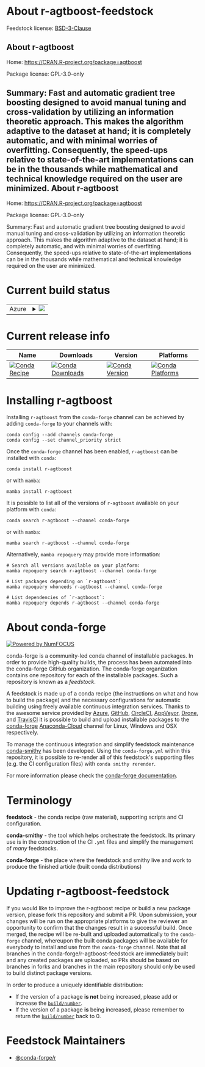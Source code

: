 About r-agtboost-feedstock
==========================

Feedstock license: [BSD-3-Clause](https://github.com/conda-forge/r-agtboost-feedstock/blob/main/LICENSE.txt)

About r-agtboost
----------------

Home: https://CRAN.R-project.org/package=agtboost

Package license: GPL-3.0-only

Summary: Fast and automatic gradient tree boosting designed to avoid manual tuning and cross-validation by utilizing an information theoretic approach. This makes the algorithm adaptive to the dataset at hand; it is completely automatic, and with minimal worries of overfitting. Consequently, the speed-ups relative to state-of-the-art implementations can be in the thousands while mathematical and technical knowledge required on the user are minimized.
About r-agtboost
----------------

Home: https://CRAN.R-project.org/package=agtboost

Package license: GPL-3.0-only

Summary: Fast and automatic gradient tree boosting designed to avoid manual tuning and cross-validation by utilizing an information theoretic approach. This makes the algorithm adaptive to the dataset at hand; it is completely automatic, and with minimal worries of overfitting. Consequently, the speed-ups relative to state-of-the-art implementations can be in the thousands while mathematical and technical knowledge required on the user are minimized.

Current build status
====================


<table>
    
  <tr>
    <td>Azure</td>
    <td>
      <details>
        <summary>
          <a href="https://dev.azure.com/conda-forge/feedstock-builds/_build/latest?definitionId=16368&branchName=main">
            <img src="https://dev.azure.com/conda-forge/feedstock-builds/_apis/build/status/r-agtboost-feedstock?branchName=main">
          </a>
        </summary>
        <table>
          <thead><tr><th>Variant</th><th>Status</th></tr></thead>
          <tbody><tr>
              <td>linux_64_r_base4.2</td>
              <td>
                <a href="https://dev.azure.com/conda-forge/feedstock-builds/_build/latest?definitionId=16368&branchName=main">
                  <img src="https://dev.azure.com/conda-forge/feedstock-builds/_apis/build/status/r-agtboost-feedstock?branchName=main&jobName=linux&configuration=linux%20linux_64_r_base4.2" alt="variant">
                </a>
              </td>
            </tr><tr>
              <td>linux_64_r_base4.3</td>
              <td>
                <a href="https://dev.azure.com/conda-forge/feedstock-builds/_build/latest?definitionId=16368&branchName=main">
                  <img src="https://dev.azure.com/conda-forge/feedstock-builds/_apis/build/status/r-agtboost-feedstock?branchName=main&jobName=linux&configuration=linux%20linux_64_r_base4.3" alt="variant">
                </a>
              </td>
            </tr><tr>
              <td>osx_64_r_base4.2</td>
              <td>
                <a href="https://dev.azure.com/conda-forge/feedstock-builds/_build/latest?definitionId=16368&branchName=main">
                  <img src="https://dev.azure.com/conda-forge/feedstock-builds/_apis/build/status/r-agtboost-feedstock?branchName=main&jobName=osx&configuration=osx%20osx_64_r_base4.2" alt="variant">
                </a>
              </td>
            </tr><tr>
              <td>osx_64_r_base4.3</td>
              <td>
                <a href="https://dev.azure.com/conda-forge/feedstock-builds/_build/latest?definitionId=16368&branchName=main">
                  <img src="https://dev.azure.com/conda-forge/feedstock-builds/_apis/build/status/r-agtboost-feedstock?branchName=main&jobName=osx&configuration=osx%20osx_64_r_base4.3" alt="variant">
                </a>
              </td>
            </tr><tr>
              <td>win_64</td>
              <td>
                <a href="https://dev.azure.com/conda-forge/feedstock-builds/_build/latest?definitionId=16368&branchName=main">
                  <img src="https://dev.azure.com/conda-forge/feedstock-builds/_apis/build/status/r-agtboost-feedstock?branchName=main&jobName=win&configuration=win%20win_64_" alt="variant">
                </a>
              </td>
            </tr>
          </tbody>
        </table>
      </details>
    </td>
  </tr>
</table>

Current release info
====================

| Name | Downloads | Version | Platforms |
| --- | --- | --- | --- |
| [![Conda Recipe](https://img.shields.io/badge/recipe-r--agtboost-green.svg)](https://anaconda.org/conda-forge/r-agtboost) | [![Conda Downloads](https://img.shields.io/conda/dn/conda-forge/r-agtboost.svg)](https://anaconda.org/conda-forge/r-agtboost) | [![Conda Version](https://img.shields.io/conda/vn/conda-forge/r-agtboost.svg)](https://anaconda.org/conda-forge/r-agtboost) | [![Conda Platforms](https://img.shields.io/conda/pn/conda-forge/r-agtboost.svg)](https://anaconda.org/conda-forge/r-agtboost) |

Installing r-agtboost
=====================

Installing `r-agtboost` from the `conda-forge` channel can be achieved by adding `conda-forge` to your channels with:

```
conda config --add channels conda-forge
conda config --set channel_priority strict
```

Once the `conda-forge` channel has been enabled, `r-agtboost` can be installed with `conda`:

```
conda install r-agtboost
```

or with `mamba`:

```
mamba install r-agtboost
```

It is possible to list all of the versions of `r-agtboost` available on your platform with `conda`:

```
conda search r-agtboost --channel conda-forge
```

or with `mamba`:

```
mamba search r-agtboost --channel conda-forge
```

Alternatively, `mamba repoquery` may provide more information:

```
# Search all versions available on your platform:
mamba repoquery search r-agtboost --channel conda-forge

# List packages depending on `r-agtboost`:
mamba repoquery whoneeds r-agtboost --channel conda-forge

# List dependencies of `r-agtboost`:
mamba repoquery depends r-agtboost --channel conda-forge
```


About conda-forge
=================

[![Powered by
NumFOCUS](https://img.shields.io/badge/powered%20by-NumFOCUS-orange.svg?style=flat&colorA=E1523D&colorB=007D8A)](https://numfocus.org)

conda-forge is a community-led conda channel of installable packages.
In order to provide high-quality builds, the process has been automated into the
conda-forge GitHub organization. The conda-forge organization contains one repository
for each of the installable packages. Such a repository is known as a *feedstock*.

A feedstock is made up of a conda recipe (the instructions on what and how to build
the package) and the necessary configurations for automatic building using freely
available continuous integration services. Thanks to the awesome service provided by
[Azure](https://azure.microsoft.com/en-us/services/devops/), [GitHub](https://github.com/),
[CircleCI](https://circleci.com/), [AppVeyor](https://www.appveyor.com/),
[Drone](https://cloud.drone.io/welcome), and [TravisCI](https://travis-ci.com/)
it is possible to build and upload installable packages to the
[conda-forge](https://anaconda.org/conda-forge) [Anaconda-Cloud](https://anaconda.org/)
channel for Linux, Windows and OSX respectively.

To manage the continuous integration and simplify feedstock maintenance
[conda-smithy](https://github.com/conda-forge/conda-smithy) has been developed.
Using the ``conda-forge.yml`` within this repository, it is possible to re-render all of
this feedstock's supporting files (e.g. the CI configuration files) with ``conda smithy rerender``.

For more information please check the [conda-forge documentation](https://conda-forge.org/docs/).

Terminology
===========

**feedstock** - the conda recipe (raw material), supporting scripts and CI configuration.

**conda-smithy** - the tool which helps orchestrate the feedstock.
                   Its primary use is in the construction of the CI ``.yml`` files
                   and simplify the management of *many* feedstocks.

**conda-forge** - the place where the feedstock and smithy live and work to
                  produce the finished article (built conda distributions)


Updating r-agtboost-feedstock
=============================

If you would like to improve the r-agtboost recipe or build a new
package version, please fork this repository and submit a PR. Upon submission,
your changes will be run on the appropriate platforms to give the reviewer an
opportunity to confirm that the changes result in a successful build. Once
merged, the recipe will be re-built and uploaded automatically to the
`conda-forge` channel, whereupon the built conda packages will be available for
everybody to install and use from the `conda-forge` channel.
Note that all branches in the conda-forge/r-agtboost-feedstock are
immediately built and any created packages are uploaded, so PRs should be based
on branches in forks and branches in the main repository should only be used to
build distinct package versions.

In order to produce a uniquely identifiable distribution:
 * If the version of a package **is not** being increased, please add or increase
   the [``build/number``](https://docs.conda.io/projects/conda-build/en/latest/resources/define-metadata.html#build-number-and-string).
 * If the version of a package **is** being increased, please remember to return
   the [``build/number``](https://docs.conda.io/projects/conda-build/en/latest/resources/define-metadata.html#build-number-and-string)
   back to 0.

Feedstock Maintainers
=====================

* [@conda-forge/r](https://github.com/conda-forge/r/)

